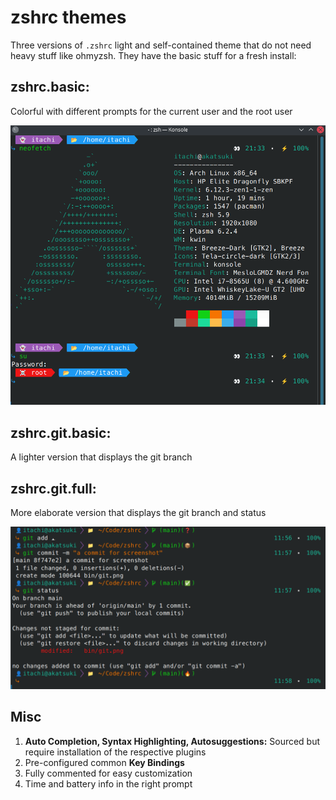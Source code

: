 # zshrc themes

Three versions of `.zshrc` light and self-contained theme that do not need heavy stuff like ohmyzsh. They have the basic stuff for a fresh install:

## zshrc.basic: 
Colorful with different prompts for the current user and the root user

![How it looks like](./bin/zshrc.png)

## zshrc.git.basic:
A lighter version that displays the git branch

## zshrc.git.full:
More elaborate version that displays the git branch and status

![How it looks like](./bin/git.png)

## Misc
1. **Auto Completion, Syntax Highlighting, Autosuggestions:** Sourced but require installation of the respective plugins
2. Pre-configured common **Key Bindings**
3. Fully commented for easy customization
4. Time and battery info in the right prompt
